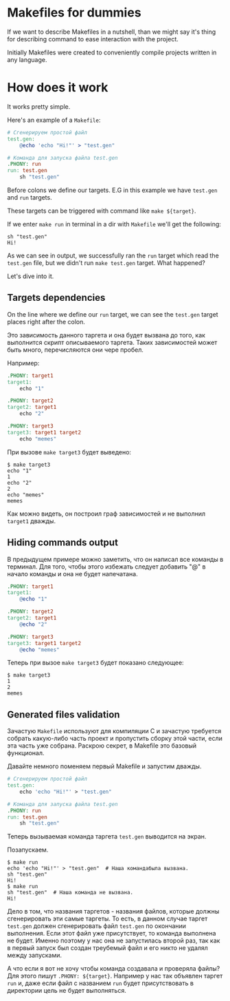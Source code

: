 # Makefiles for dummies
If we want to describe Makefiles in a nutshell, than we might say it's thing for describing command to ease interaction with the project.

Initially Makefiles were created to conveniently compile projects written in any language.

# How does it work
It works pretty simple.

Here's an example of a `Makefile`:
```Makefile
# Сгенерируем простой файл
test.gen:
	@echo 'echo "Hi!"' > "test.gen"

# Команда для запуска файла test.gen
.PHONY: run
run: test.gen
	sh "test.gen"
```

Before colons we define our targets. E.G in this example we have `test.gen` and `run` targets.

These targets can be triggered with command like `make ${target}`.

If we enter `make run` in terminal in a dir with `Makefile` we'll get the following:
```console
sh "test.gen"  
Hi!
```

As we can see in output, we successfully ran the `run` target which read the `test.gen` file, but we didn't run `make test.gen` target. What happened?

Let's dive into it.

## Targets dependencies

On the line where we define our `run` target, we can see the `test.gen`
target places right after the colon.

Это зависимость данного таргета и она будет вызвана до того, как выполнится скрипт описываемого таргета. Таких зависимостей может быть много, перечисляются они чере пробел.

Например:
```Makefile
.PHONY: target1
target1:
	echo "1"

.PHONY: target2
target2: target1
	echo "2"

.PHONY: target3
target3: target1 target2
	echo "memes"
```

При вызове `make target3` будет выведено:
```console
$ make target3
echo "1"  
1  
echo "2"  
2  
echo "memes"  
memes
```

Как можно видеть, он построил граф зависимостей и не выполнил `target1` дважды.

## Hiding commands output

В предыдущем примере можно заметить, что он написал все команды в терминал. Для того, чтобы этого избежать следует добавить "@" в начало команды и она не будет напечатана.

```Makefile
.PHONY: target1
target1:
	@echo "1"

.PHONY: target2
target2: target1
	@echo "2"

.PHONY: target3
target3: target1 target2
	@echo "memes"
```

Теперь при вызое `make target3` будет показано следующее:
```console
$ make target3
1
2
memes
```


## Generated files validation
Зачастую `Makefile` используют для компиляции С и зачастую требуется
собрать какую-либо часть проект и пропустить сборку этой части, если эта часть уже собрана.
Раскрою секрет, в Makefile это базовый функционал.

Давайте немного поменяем первый Makefile и запустим дважды.
```Makefile
# Сгенерируем простой файл
test.gen:
	echo 'echo "Hi!"' > "test.gen"

# Команда для запуска файла test.gen
.PHONY: run
run: test.gen
	sh "test.gen"
```

Теперь вызываемая команда таргета `test.gen` выводится на экран.

Позапускаем.

```console
$ make run  
echo 'echo "Hi!"' > "test.gen"  # Наша командабыла вызвана.
sh "test.gen"  
Hi!  
$ make run  
sh "test.gen"  # Наша команда не вызвана.
Hi!
```

Дело в том, что названия таргетов - названия файлов, которые должны сгенерировать эти самые таргеты.
То есть, в данном случае таргет `test.gen` должен сгенерировать файл `test.gen` по окончании выполнения. Если этот файл уже присутствует, то команда выполнена не будет. Именно поэтому у нас она не запустилась второй раз, так как в первый запуск был создан треубемый файл и его никто не удалял между запусками.

А что если я вот не хочу чтобы команда создавала и проверяла файлы?
Для этого пишут `.PHONY: ${target}`. Например у нас так объявлен таргет `run` и, даже если файл с названием `run` будет присутствовать в директории цель не будет выполняться.